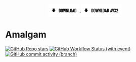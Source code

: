 <p align="center">
  <a href="https://nightly.link/Viceroyy/AmalgamEdits/workflows/msbuild/main/AmalgamRelease.zip">
    <img src=".github/assets/download.png" alt="Download Button" width="auto" height="auto" align="center">
  </a>
  <a href="https://nightly.link/Viceroyy/AmalgamEdits/workflows/msbuild/main/AmalgamReleaseAVX2.zip">
    <img src=".github/assets/download_avx2.png" alt="Download Button" width="auto" height="auto" align="center">
  </a>
</p>

# Amalgam

[![GitHub Repo stars](https://img.shields.io/github/stars/Viceroyy/AmalgamEdits)](/../../stargazers)
[![GitHub Workflow Status (with event)](https://img.shields.io/github/actions/workflow/status/Viceroyy/AmalgamEdits/msbuild.yml?branch=master)](/../../actions)
[![GitHub commit activity (branch)](https://img.shields.io/github/commit-activity/m/Viceroyy/AmalgamEdits)](/../../commits/)
